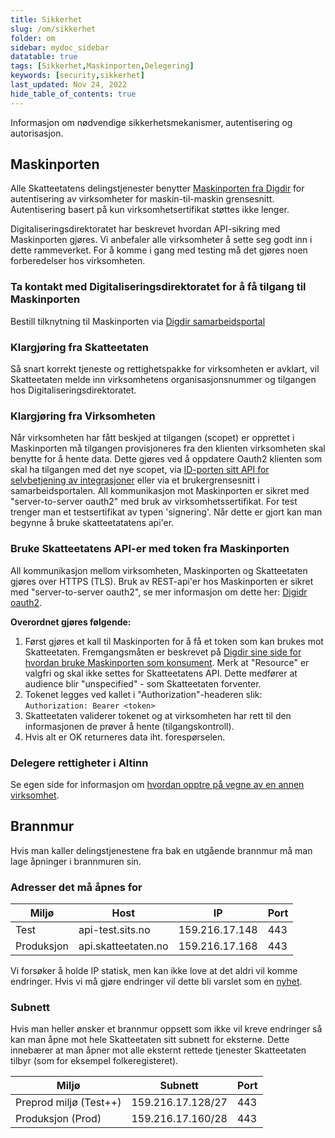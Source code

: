```yaml
---
title: Sikkerhet
slug: /om/sikkerhet
folder: om
sidebar: mydoc_sidebar
datatable: true
tags: [Sikkerhet,Maskinporten,Delegering]
keywords: [security,sikkerhet]
last_updated: Nov 24, 2022
hide_table_of_contents: true
---
```

<summary>Informasjon om nødvendige sikkerhetsmekanismer, autentisering og autorisasjon.</summary>

## Maskinporten

Alle Skatteetatens delingstjenester benytter [Maskinporten fra Digdir](https://samarbeid.digdir.no/maskinporten/maskinporten/25) for autentisering av virksomheter for maskin-til-maskin grensesnitt. Autentisering basert på kun virksomhetsertifikat støttes ikke lenger.

Digitaliseringsdirektoratet har beskrevet hvordan API-sikring med Maskinporten gjøres. Vi anbefaler alle virksomheter å sette seg godt inn i dette rammeverket. For å komme i gang med testing må det gjøres noen forberedelser hos virksomheten.

### Ta kontakt med Digitaliseringsdirektoratet for å få tilgang til Maskinporten
Bestill tilknytning til Maskinporten via [Digdir samarbeidsportal](https://samarbeid.digdir.no/)
  
### Klargjøring fra Skatteetaten
Så snart korrekt tjeneste og rettighetspakke for virksomheten er avklart, vil Skatteetaten melde inn virksomhetens organisasjonsnummer og tilgangen hos Digitaliseringsdirektoratet. 

### Klargjøring fra Virksomheten
Når virksomheten har fått beskjed at tilgangen (scopet) er opprettet i Maskinporten må tilgangen provisjoneres fra den klienten virksomheten skal benytte for å hente data. Dette gjøres ved å oppdatere Oauth2 klienten som skal ha tilgangen med det nye scopet, via [ID-porten sitt API for selvbetjening av integrasjoner](https://docs.digdir.no/oidc_api_admin_maskinporten) eller via et brukergrensesnitt i samarbeidsportalen. All kommunikasjon mot Maskinporten er sikret med "server-to-server oauth2" med bruk av virksomhetssertifikat. For test trenger man et testsertifikat av typen 'signering'. Når dette er gjort kan man begynne å bruke skatteetatatens api'er.

### Bruke Skatteetatens API-er med token fra Maskinporten
All kommunikasjon mellom virksomheten, Maskinporten og Skatteetaten gjøres over HTTPS (TLS). Bruk av REST-api'er hos Maskinporten er sikret med "server-to-server oauth2", se mer informasjon om dette her: [Digidr oauth2](https://docs.digdir.no/oidc_auth_server-to-server-oauth2).

**Overordnet gjøres følgende:**
1. Først gjøres et kall til Maskinporten for å få et token som kan brukes mot Skatteetaten. Fremgangsmåten er beskrevet på [Digdir sine side for hvordan bruke Maskinporten som konsument](https://docs.digdir.no/docs/Maskinporten/maskinporten_guide_apikonsument#bruke-delegering-som-konsument). Merk at "Resource" er valgfri og skal ikke settes for Skatteetatens API. Dette medfører at audience blir "unspecified" - som Skatteetaten forventer.
2. Tokenet legges ved kallet i "Authorization"-headeren slik: `Authorization: Bearer <token>`
3. Skatteetaten validerer tokenet og at virksomheten har rett til den informasjonen de prøver å hente (tilgangskontroll).
4. Hvis alt er OK returneres data iht. forespørselen.

### Delegere rettigheter i Altinn ###
Se egen side for informasjon om [hvordan opptre på vegne av en annen virksomhet](./delegering.md).

## Brannmur

Hvis man kaller delingstjenestene fra bak en utgående brannmur må man lage åpninger i brannmuren sin.

### Adresser det må åpnes for

| Miljø | Host | IP | Port | 
|---|---|---|---|
| Test | api-test.sits.no | 159.216.17.148 | 443|
| Produksjon | api.skatteetaten.no | 159.216.17.168 | 443|

Vi forsøker å holde IP statisk, men kan ikke love at det aldri vil komme endringer.
Hvis vi må gjøre endringer vil dette bli varslet som en [nyhet](/nyheter-og-driftsvarsler/).

### Subnett

Hvis man heller ønsker et brannmur oppsett som ikke vil kreve endringer så kan man åpne mot hele Skatteetaten sitt subnett for eksterne.
Dette innebærer at man åpner mot alle eksternt rettede tjenester Skatteetaten tilbyr (som for eksempel folkeregisteret).

| Miljø | Subnett | Port | 
|---|---|---|
| Preprod miljø (Test++) | 159.216.17.128/27 | 443 |
| Produksjon (Prod) | 159.216.17.160/28 | 443 |
